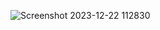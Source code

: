 ![Screenshot 2023-12-22 112830](https://github.com/sadhanamohite/soylent.io/assets/153711566/4ac37b6d-1969-49da-98c4-e40cd32805bc)
